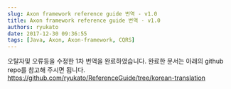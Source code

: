 ```yaml
---
slug: Axon framework reference guide 번역 - v1.0
title: Axon framework reference guide 번역 - v1.0
authors: ryukato
date: 2017-12-30 09:36:55
tags: [Java, Axon, Axon-framework, CQRS]
---
```


오탈자및 오류등을 수정한 1차 번역을 완료하였습니다. 완료한 문서는 아래의 github repo를 참고해 주시면 됩니다.
https://github.com/ryukato/ReferenceGuide/tree/korean-translation
